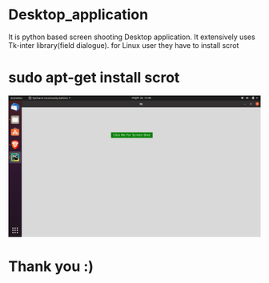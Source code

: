 # Desktop_application
It is python based screen shooting Desktop application. It extensively uses Tk-inter library(field dialogue).  for Linux user they have to install scrot
# sudo apt-get install scrot
<img src="https://github.com/Sushil787/Desktop_application/blob/main/Screenshot%20from%202020-10-20%2013-48-35.png" width="800px" height="auto">


# Thank you :)
